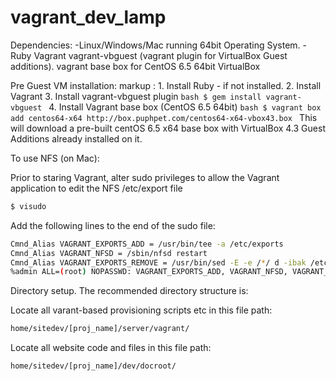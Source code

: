 # vagrant_dev_lamp
Dependencies:
-Linux/Windows/Mac running 64bit Operating System.
-Ruby Vagrant vagrant-vbguest (vagrant plugin for VirtualBox Guest additions). vagrant base box for CentOS 6.5 64bit VirtualBox

Pre Guest VM installation:
markup :    1. Install Ruby - if not installed.
            2. Install Vagrant
            3. Install vagrant-vbguest plugin
            ```bash
            $ gem install vagrant-vbguest
            ```
            4. Install Vagrant base box (CentOS 6.5 64bit)
            ```bash
            $ vagrant box add centos64-x64 http://box.puphpet.com/centos64-x64-vbox43.box
            ```
                This will download a pre-built centOS 6.5 x64 base box with VirtualBox 4.3 Guest Additions already installed on it.

To use NFS (on Mac):

Prior to staring Vagrant,  alter sudo privileges to allow the Vagrant application to edit the NFS /etc/export file
```bash
$ visudo
```

Add the following lines to the end of the sudo file:
```bash
Cmnd_Alias VAGRANT_EXPORTS_ADD = /usr/bin/tee -a /etc/exports                   
Cmnd_Alias VAGRANT_NFSD = /sbin/nfsd restart                                    
Cmnd_Alias VAGRANT_EXPORTS_REMOVE = /usr/bin/sed -E -e /*/ d -ibak /etc/exports 
%admin ALL=(root) NOPASSWD: VAGRANT_EXPORTS_ADD, VAGRANT_NFSD, VAGRANT_EXPORTS_REMOVE 
```

Directory setup.
The recommended directory structure is:

Locate all varant-based provisioning scripts etc in this file path:
```bash
home/sitedev/[proj_name]/server/vagrant/
```
Locate all website code and files in this file path:
```bash
home/sitedev/[proj_name]/dev/docroot/
```

